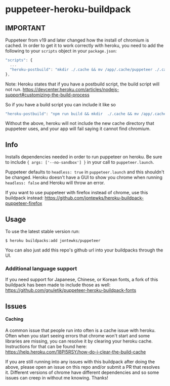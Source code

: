 # puppeteer-heroku-buildpack

## IMPORTANT

Puppeteer from v19 and later changed how the install of chromium is cached. In order to get it to work correctly with heroku, you need to add the following to your `scripts` object in your `package.json`:

```js
"scripts": {
  ...
  "heroku-postbuild": "mkdir ./.cache && mv /app/.cache/puppeteer ./.cache"
},
```

Note: Heroku states that if you have a postbuild script, the build script will not run. https://devcenter.heroku.com/articles/nodejs-support#customizing-the-build-process 

So if you have a build script you can include it like so

```js
"heroku-postbuild": "npm run build && mkdir  ./.cache && mv /app/.cache/puppeteer ./.cache"
```

Without the above, heroku will not include the new cache directory that puppeteer uses, and your app will fail saying it cannot find chromium.

## Info

Installs dependencies needed in order to run puppeteer on heroku. Be sure to include `{ args: ['--no-sandbox'] }` in your call to `puppeteer.launch`.

Puppeteer defaults to `headless: true` in `puppeteer.launch` and this shouldn't be changed. Heroku doesn't have a GUI to show you chrome when running `headless: false` and Heroku will throw an error.

If you want to use puppeteer with firefox instead of chrome, use this buildpack instead: https://github.com/jontewks/heroku-buildpack-puppeteer-firefox

## Usage

To use the latest stable version run:

```sh-session
$ heroku buildpacks:add jontewks/puppeteer
```

You can also just add this repo's github url into your buildpacks through the UI.

### Additional language support

If you need support for Japanese, Chinese, or Korean fonts, a fork of this buildpack has been made to include those as well: https://github.com/gnuletik/puppeteer-heroku-buildpack-fonts

## Issues

#### Caching

A common issue that people run into often is a cache issue with heroku. Often when you start seeing errors that chrome won't start and some libraries are missing, you can resolve it by clearing your heroku cache. Instructions for that can be found here: https://help.heroku.com/18PI5RSY/how-do-i-clear-the-build-cache

If you are still running into any issues with this buildpack after doing the above, please open an issue on this repo and/or submit a PR that resolves it. Different versions of chrome have different dependencies and so some issues can creep in without me knowing. Thanks!
